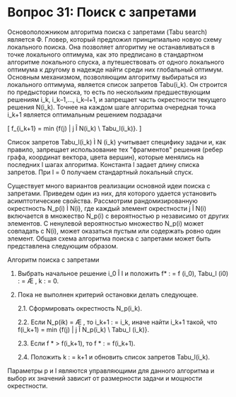 # Вопрос 31: Поиск с запретами

Основоположником алгоритма поиска с запретами (Tabu search) является Ф. Гловер, который предложил принципиально новую схему локального поиска. Она позволяет алгоритму не останавливаться в точке локального оптимума, как это предписано в стандартном алгоритме локального спуска, а путешествовать от одного локального оптимума к другому в надежде найти среди них глобальный оптимум. Основным механизмом, позволяющим алгоритму выбираться из локального оптимума, является список запретов Tabu(i_k). Он строится по предыстории поиска, то есть по нескольким предшествующим решениям i_k, i_k–1,…, i_k–l+1, и запрещает часть окрестности текущего решения N(i_k). Точнее на каждом шаге алгоритма очередная точка i_k+1 является оптимальным решением подзадачи

\[ f_{i_k+1} = min {f(j) | j Î N(i_k) \ Tabu_l(i_k)}. \]

Список запретов Tabu_l(i_k) Ì N (i_k) учитывает специфику задачи и, как правило, запрещает использование тех "фрагментов" решения (ребер графа, координат вектора, цвета вершин), которые менялись на последних l шагах алгоритма. Константа l задает длину списка запретов. При l = 0 получаем стандартный локальный спуск.

Существует много вариантов реализации основной идеи поиска с запретами. Приведем один из них, для которого удается установить асимптотические свойства. Рассмотрим рандомизированную окрестность N_p(i) Ì N(i), где каждый элемент окрестности j Î N(i) включается в множество N_p(i) с вероятностью p независимо от других элементов. С ненулевой вероятностью множество N_p(i) может совпадать с N(i), может оказаться пустым или содержать ровно один элемент. Общая схема алгоритма поиска с запретами может быть представлена следующим образом.

Алгоритм поиска с запретами

1. Выбрать начальное решение i_0 Î I и положить
f* : = f (i_0), Tabu_l (i0) : = Æ , k : = 0.

2. Пока не выполнен критерий остановки делать следующее.

	2.1. Сформировать окрестность N_p(i_k).

	2.2. Если N_p(ik) = Æ , то i_k+1 : = i_k, иначе найти i_k+1 такой, что
f(i_k+1) = min {f(j) | j Î N_p(i_k) \ Tabu_l (i_k)}.

	2.3. Если f * > f(i_k+1), то f * : = f(i_k+1).

	2.4. Положить k : = k+1 и обновить список запретов Tabu_l(i_k).

Параметры p и l являются управляющими для данного алгоритма и выбор их значений зависит от размерности задачи и мощности окрестности.

